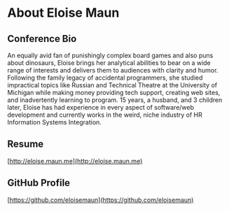 # About Eloise Maun

## Conference Bio

An equally avid fan of punishingly complex board games and also puns about dinosaurs, Eloise brings her analytical abilities to bear on a wide range of interests and delivers them to audiences with clarity and humor. Following the family legacy of accidental programmers, she studied impractical topics like Russian and Technical Theatre at the University of Michigan while making money providing tech support, creating web sites, and inadvertently learning to program. 15 years, a husband, and 3 children later, Eloise has had experience in every aspect of software/web development and currently works in the weird, niche industry of HR Information Systems Integration.

## Resume

[http://eloise.maun.me](http://eloise.maun.me)

## GitHub Profile

[https://github.com/eloisemaun](https://github.com/eloisemaun)
